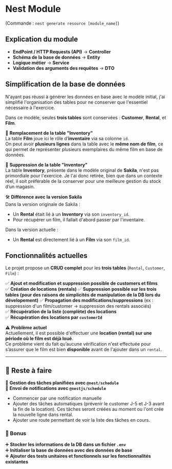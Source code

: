 # Nest Module  
(Commande : `nest generate resource [module_name]`)  

## Explication du module  

- **EndPoint / HTTP Requests (API)** → **Controller**  
- **Schéma de la base de données** → **Entity**  
- **Logique métier** → **Service**  
- **Validation des arguments des requêtes** → **DTO**  

## Simplification de la base de données  

N'ayant pas réussi à générer les données en base avec le modèle initial, j'ai simplifié l'organisation des tables pour ne conserver que l'essentiel nécessaire à l'exercice.  

Dans ce modèle, seules **trois tables** sont conservées : **Customer**, **Rental**, et **Film**.  

📌 **Remplacement de la table "Inventory"**  
La table **Film** joue ici le rôle d’**inventaire** via sa colonne `id`.  
On peut avoir **plusieurs lignes** dans la table avec le **même nom de film**, ce qui permet de représenter plusieurs exemplaires du même film en base de données.  

🚫 **Suppression de la table "Inventory"**  
La table **Inventory**, présente dans le modèle original de **Sakila**, n'est pas primordiale pour l'exercice. Je l'ai donc retirée, bien que dans un contexte réel, il soit préférable de la conserver pour une meilleure gestion du stock d’un magasin.  

🛠️ **Différence avec la version Sakila**  
Dans la version originale de Sakila :  
- Un **Rental** était lié à un **Inventory** via son `inventory_id`.  
- Pour récupérer un film, il fallait d'abord passer par l'inventaire.  

Dans la version actuelle :  
- Un **Rental** est directement lié à un **Film** via son `film_id`.  

## Fonctionnalités actuelles  

Le projet propose un **CRUD complet** pour les **trois tables** (`Rental`, `Customer`, `Film`) :  

✅ **Ajout et modification et suppression possible de customers et films**  
✅ **Création de locations (rentals)**
✅ **Suppression possible sur les trois tables (pour des raisons de simplicités de manipulation de la DB lors du dévelopement)**
✅ **Propagation des modifications/suppressions** (ex : suppression d'un film/customer → suppression des rentals associés)  
✅ **Récupération de la liste (complète) des locations**  
✅ **Récupération des locations par `customerId`**  

⚠️ **Problème actuel**  
Actuellement, il est possible d'effectuer une **location (rental) sur une période où le film est déjà loué**.  
Ce problème vient du fait qu’aucune vérification n'est effectuée pour s’assurer que le film est bien **disponible** avant de l'ajouter dans un `rental`.  

---

## 🚀 Reste à faire  

🔹 **Gestion des tâches planifiées avec `@nest/schedule`**  
🔹 **Envoi de notifications avec `@nestjs/schedule`**  
   - Commencer par une notification manuelle
   - Ajouter des tâches automatiques (prévenir le customer J-5 et J-3 avant la fin de la location). Ces tâches seront créées au moment ou l'ont crée la nouvelle ligne dans rental.
   - Ajouter une route permettant de voir la liste des tâches en cours.

### 🎯 Bonus  
➕ **Stocker les informations de la DB dans un fichier `.env`**  
➕ **Initialiser la base de données avec des données de base**  
➕ **Ajouter des tests unitaires et fonctionnels sur les fonctionnalités existantes**  